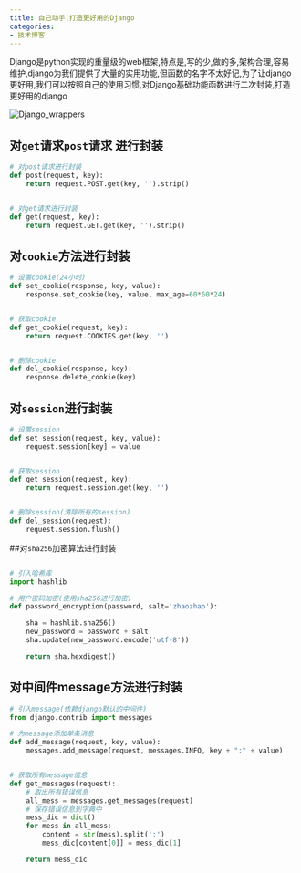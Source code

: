 ```yaml
---
title: 自己动手,打造更好用的Django
categories:
- 技术博客
---
```




Django是python实现的重量级的web框架,特点是,写的少,做的多,架构合理,容易维护,django为我们提供了大量的实用功能,但函数的名字不太好记,为了让django更好用,我们可以按照自己的使用习惯,对Django基础功能函数进行二次封装,打造更好用的django

![Django_wrappers](https://v2fy.com/asset/0i/jikemiji/jikemiji-md/2020-12-26-easy-django-1609046182000.assets/3203841-8d775fe81cc71ae5.png)


## 对`get`请求`post`请求 进行封装

```python
# 对post请求进行封装
def post(request, key):
    return request.POST.get(key, '').strip()


# 对get请求进行封装
def get(request, key):
    return request.GET.get(key, '').strip()
```

## 对`cookie`方法进行封装


```python
# 设置cookie(24小时)
def set_cookie(response, key, value):
    response.set_cookie(key, value, max_age=60*60*24)


# 获取cookie
def get_cookie(request, key):
    return request.COOKIES.get(key, '')


# 删除cookie
def del_cookie(response, key):
    response.delete_cookie(key)
```

## 对`session`进行封装

```python
# 设置session
def set_session(request, key, value):
    request.session[key] = value


# 获取session
def get_session(request, key):
    return request.session.get(key, '')


# 删除session(清除所有的session)
def del_session(request):
    request.session.flush()
```


##对`sha256`加密算法进行封装

```python

# 引入哈希库
import hashlib

# 用户密码加密(使用sha256进行加密)
def password_encryption(password, salt='zhaozhao'):

    sha = hashlib.sha256()
    new_password = password + salt
    sha.update(new_password.encode('utf-8'))

    return sha.hexdigest()
```


## 对中间件message方法进行封装



```python
# 引入message(依赖django默认的中间件)
from django.contrib import messages

# 为message添加单条消息
def add_message(request, key, value):
    messages.add_message(request, messages.INFO, key + ":" + value)


# 获取所有message信息
def get_messages(request):
    # 取出所有错误信息
    all_mess = messages.get_messages(request)
    # 保存错误信息到字典中
    mess_dic = dict()
    for mess in all_mess:
        content = str(mess).split(':')
        mess_dic[content[0]] = mess_dic[1]

    return mess_dic
```





